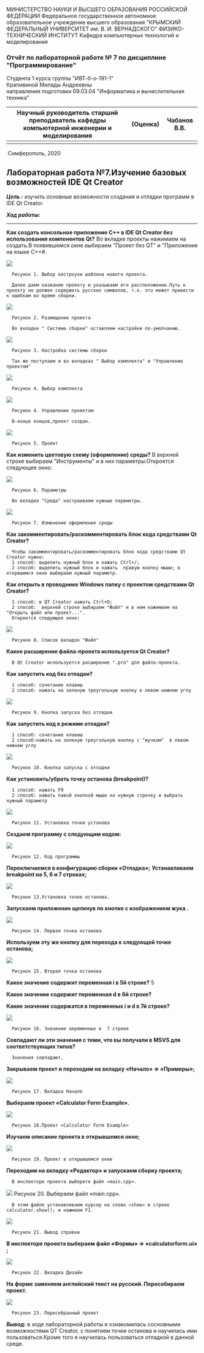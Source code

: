 МИНИСТЕРСТВО НАУКИ И ВЫСШЕГО ОБРАЗОВАНИЯ РОССИЙСКОЙ ФЕДЕРАЦИИ
Федеральное государственное автономное образовательное учреждение высшего образования
"КРЫМСКИЙ ФЕДЕРАЛЬНЫЙ УНИВЕРСИТЕТ им. В. И. ВЕРНАДСКОГО"
ФИЗИКО-ТЕХНИЧЕСКИЙ ИНСТИТУТ
Кафедра компьютерных технологий и моделирования



### Отчёт по лабораторной работе № 7 по дисциплине "Программирование"


Студента 1 курса группы "ИВТ-б-о-191-1"<br/>
Крапивиной Милады Андреевны <br/>
направления подготовки 09.03.04 "Информатика и вычислительная техника"
​                                                            




| Научный руководитель старший преподаватель кафедры компьютерной инженерии и моделирования | (Оценка) | Чабанов В.В. |
| ------------------------------------------------------------ | -------- | ------------ |
|                                                              |          |              |



​                                                                         Симферополь, 2020

## Лабораторная работа №7.Изучение базовых возможностей IDE Qt Creator

***Цель :*** изучить основные возможности создания и отладки программ в IDE Qt Creator.

***Ход работы:***

------
**Как создать консольное приложение С++ в IDE Qt Creator без использования компонентов Qt?**
Во вкладке проекты нажимаем на создать.В появившемся окне выбираем "Проект без QT" и "Приложение на языке C++#.

![](https://github.com/MiladaKrapivina/LabWorks/blob/master/%D0%9B%D0%B0%D0%B1%D0%BE%D1%80%D0%B0%D1%82%D0%BE%D1%80%D0%BD%D0%B0%D1%8F%20%D1%80%D0%B0%D0%B1%D0%BE%D1%82%D0%B0%207/SkreenShot/Screenshot_1.png)

      Рисунок 1. Выбор настроуки шаблона нового проекта.

      Далее даем название проекту и указываем его рассположение.Путь к проекту не должен содержать русских символов, т.к. это может привести к ошибкам во время сборки.

![](https://github.com/MiladaKrapivina/LabWorks/blob/master/%D0%9B%D0%B0%D0%B1%D0%BE%D1%80%D0%B0%D1%82%D0%BE%D1%80%D0%BD%D0%B0%D1%8F%20%D1%80%D0%B0%D0%B1%D0%BE%D1%82%D0%B0%207/SkreenShot/Screenshot_2.png)

      Рисунок 2. Размещение проекта
      
      Во вкладке " Система сборки" оставляем настройки по-умолчанию.

![](https://github.com/MiladaKrapivina/LabWorks/blob/master/%D0%9B%D0%B0%D0%B1%D0%BE%D1%80%D0%B0%D1%82%D0%BE%D1%80%D0%BD%D0%B0%D1%8F%20%D1%80%D0%B0%D0%B1%D0%BE%D1%82%D0%B0%207/SkreenShot/Screenshot_3.png)

      Рисунок 3. Настройка системы сборки

      Так же поступаем и во вкладках " Выбор комплекта" и "Управление проектом"

![](https://github.com/MiladaKrapivina/LabWorks/blob/master/%D0%9B%D0%B0%D0%B1%D0%BE%D1%80%D0%B0%D1%82%D0%BE%D1%80%D0%BD%D0%B0%D1%8F%20%D1%80%D0%B0%D0%B1%D0%BE%D1%82%D0%B0%207/SkreenShot/Screenshot_4.png)

      Рисунок 4. Выбор комплекта

![](https://github.com/MiladaKrapivina/LabWorks/blob/master/%D0%9B%D0%B0%D0%B1%D0%BE%D1%80%D0%B0%D1%82%D0%BE%D1%80%D0%BD%D0%B0%D1%8F%20%D1%80%D0%B0%D0%B1%D0%BE%D1%82%D0%B0%207/SkreenShot/Screenshot_5.png)

      Рисунок 4. Управление проектом

      В-конце концов,проект создан.

![](https://github.com/MiladaKrapivina/LabWorks/blob/master/%D0%9B%D0%B0%D0%B1%D0%BE%D1%80%D0%B0%D1%82%D0%BE%D1%80%D0%BD%D0%B0%D1%8F%20%D1%80%D0%B0%D0%B1%D0%BE%D1%82%D0%B0%207/SkreenShot/Screenshot_6.png)

      Рисунок 5. Проект

**Как изменить цветовую схему (оформление) среды?**
      В верхней строке выбираем "Инструменты" и в них параметры.Откроется следующее окно:

![](https://github.com/MiladaKrapivina/LabWorks/blob/master/%D0%9B%D0%B0%D0%B1%D0%BE%D1%80%D0%B0%D1%82%D0%BE%D1%80%D0%BD%D0%B0%D1%8F%20%D1%80%D0%B0%D0%B1%D0%BE%D1%82%D0%B0%207/SkreenShot/Screenshot_1.1.png)

      Рисунок 6. Параметры

      Во вкладке "Среда" настраиваем нужные парвметры.

![](https://github.com/MiladaKrapivina/LabWorks/blob/master/%D0%9B%D0%B0%D0%B1%D0%BE%D1%80%D0%B0%D1%82%D0%BE%D1%80%D0%BD%D0%B0%D1%8F%20%D1%80%D0%B0%D0%B1%D0%BE%D1%82%D0%B0%207/SkreenShot/Screenshot_2.1.png)

      Рисунок 7. Изменение оформления среды

**Как закомментировать/раскомментировать блок кода средствами Qt Creator?**   

      Чтобы закомментировать/раскомментировать блок кода средствами Qt Creator нужно:     
      1 способ: выделить нужный блок и нажать Ctrl+/; 
      2 способ: выделить нужный блок и нажать  правую кнопку мыши; в открвшемся окне выбираем нужный параметр.

**Как открыть в проводнике Windows папку с проектом средствами Qt Creator?**

      1 способ: в QT Creator нажать Ctrl+O;
      2 способ:  верхней строке выбираем "Файл" и в нем нажимаем на "Открыть файл или проект...".
      Откроется следующее окно:

![](https://github.com/MiladaKrapivina/LabWorks/blob/master/%D0%9B%D0%B0%D0%B1%D0%BE%D1%80%D0%B0%D1%82%D0%BE%D1%80%D0%BD%D0%B0%D1%8F%20%D1%80%D0%B0%D0%B1%D0%BE%D1%82%D0%B0%207/SkreenShot/Screenshot_4.1.png)

      Рисунок 8. Список вкладок "Файл"

**Какое расширение файла-проекта используется Qt Creator?**

      В Qt Creator используется расширение ".pro" для файла-проекта.

**Как запустить код без отладки?**

      1 способ: сочетание клавиш
      2 способ: нажать на зеленую треугольную кнопку в левом нижнем углу

![](https://github.com/MiladaKrapivina/LabWorks/blob/master/%D0%9B%D0%B0%D0%B1%D0%BE%D1%80%D0%B0%D1%82%D0%BE%D1%80%D0%BD%D0%B0%D1%8F%20%D1%80%D0%B0%D0%B1%D0%BE%D1%82%D0%B0%207/SkreenShot/9.png)

      Рисунок 9. Кнопка запуска без отладки

**Как запустить код в режиме отладки?**

      1 способ: сочетание клавиш
      2 способ:нажать на зеленую треугольную кнопку с "жучком"  в левом нижнем углу
![](https://github.com/MiladaKrapivina/LabWorks/blob/master/%D0%9B%D0%B0%D0%B1%D0%BE%D1%80%D0%B0%D1%82%D0%BE%D1%80%D0%BD%D0%B0%D1%8F%20%D1%80%D0%B0%D0%B1%D0%BE%D1%82%D0%B0%207/SkreenShot/9.png)

      Рисунок 10. Кнопка запуска с отладки
**Как установить/убрать точку останова (breakpoint)?**

      1 способ: нажать F9
      2 способ: нажать павой кнопкой мыши на нужную строчку и выбрать нужный параметр

![](https://github.com/MiladaKrapivina/LabWorks/blob/master/%D0%9B%D0%B0%D0%B1%D0%BE%D1%80%D0%B0%D1%82%D0%BE%D1%80%D0%BD%D0%B0%D1%8F%20%D1%80%D0%B0%D0%B1%D0%BE%D1%82%D0%B0%207/SkreenShot/11.jpg)

      Рисунок 11. Установка точки установа


**Создаем программу с следующим кодом:**

![](https://github.com/MiladaKrapivina/LabWorks/blob/master/%D0%9B%D0%B0%D0%B1%D0%BE%D1%80%D0%B0%D1%82%D0%BE%D1%80%D0%BD%D0%B0%D1%8F%20%D1%80%D0%B0%D0%B1%D0%BE%D1%82%D0%B0%207/SkreenShot/%D0%BA%D0%BE%D0%B4.png)

      Рисунок 12. Код программы

**Переключаемся в конфигурацию сборки «Отладка»;**
**Устанавливаем breakpoint на 5, 6 и 7 строках;**

![](https://github.com/MiladaKrapivina/LabWorks/blob/master/%D0%9B%D0%B0%D0%B1%D0%BE%D1%80%D0%B0%D1%82%D0%BE%D1%80%D0%BD%D0%B0%D1%8F%20%D1%80%D0%B0%D0%B1%D0%BE%D1%82%D0%B0%207/SkreenShot/%D0%BA%D0%BE%D0%B4%20%D1%81%20%D1%82%D0%BE%D1%87%D0%BA%D0%B0%D0%BC%D0%B8.png)

      Рисунок 13.Установка точек останова.

**Запускаем приложение щелкнув по кнопке с изображением жука .**

![](https://github.com/MiladaKrapivina/LabWorks/blob/master/%D0%9B%D0%B0%D0%B1%D0%BE%D1%80%D0%B0%D1%82%D0%BE%D1%80%D0%BD%D0%B0%D1%8F%20%D1%80%D0%B0%D0%B1%D0%BE%D1%82%D0%B0%207/SkreenShot/1%20%D1%82%D0%BE%D1%87%D0%BA%D0%B0.png)

      Рисунок 14. Первая точка останова

**Используем эту же кнопку для перехода к следующей точке останова;**

![](https://github.com/MiladaKrapivina/LabWorks/blob/master/%D0%9B%D0%B0%D0%B1%D0%BE%D1%80%D0%B0%D1%82%D0%BE%D1%80%D0%BD%D0%B0%D1%8F%20%D1%80%D0%B0%D0%B1%D0%BE%D1%82%D0%B0%207/SkreenShot/2%20%D1%82%D0%BE%D1%87%D0%BA%D0%B0.png)

      Рисунок 15. Вторая точка останова

**Какое значение содержит переменная i в 5й строке?**
5

**Какое значение содержит переменная d в 6й строке?**


**Какие значение содержатся в переменных i и  d в 7й строке?**

![](https://github.com/MiladaKrapivina/LabWorks/blob/master/%D0%9B%D0%B0%D0%B1%D0%BE%D1%80%D0%B0%D1%82%D0%BE%D1%80%D0%BD%D0%B0%D1%8F%20%D1%80%D0%B0%D0%B1%D0%BE%D1%82%D0%B0%207/SkreenShot/%D0%B2%207%20%D1%81%D1%82%D1%80%D0%BE%D0%BA%D0%B5.png)

      Рисунок 16. Значение аеременных в  7 строке

**Совпадают ли эти значения с теми, что вы получали в MSVS для соответствующих типов?**

      Значения совпадают.

**Закрываем проект и переходим на вкладку «Начало» => «Примеры»;**

![](https://github.com/MiladaKrapivina/LabWorks/blob/master/%D0%9B%D0%B0%D0%B1%D0%BE%D1%80%D0%B0%D1%82%D0%BE%D1%80%D0%BD%D0%B0%D1%8F%20%D1%80%D0%B0%D0%B1%D0%BE%D1%82%D0%B0%207/SkreenShot/%D0%BF%D1%80%D0%B8%D0%BC%D0%B5%D1%80%D1%8B.png)

      Рисунок 17. Вкладка Начало

**Выбераем проект «Calculator Form Example».**

![](https://github.com/MiladaKrapivina/LabWorks/blob/master/%D0%9B%D0%B0%D0%B1%D0%BE%D1%80%D0%B0%D1%82%D0%BE%D1%80%D0%BD%D0%B0%D1%8F%20%D1%80%D0%B0%D0%B1%D0%BE%D1%82%D0%B0%207/SkreenShot/%D0%BA%D0%B0%D0%BB%D1%8C%D0%BA%D1%83%D0%BB%D1%8F%D1%82%D0%BE%D1%80.png)

      Рисунок 18.Проект «Calculator Form Example»

**Изучаем описание проекта в открывшемся окне;**

![](https://github.com/MiladaKrapivina/LabWorks/blob/master/%D0%9B%D0%B0%D0%B1%D0%BE%D1%80%D0%B0%D1%82%D0%BE%D1%80%D0%BD%D0%B0%D1%8F%20%D1%80%D0%B0%D0%B1%D0%BE%D1%82%D0%B0%207/SkreenShot/%D0%B8%D0%B7%D1%83%D1%87%D0%B8%D1%82%D0%B5.png)

      Рисунок 19. Проект в открывшемся окне

**Переходим на вкладку «Редактор» и запускаем сборку проекта;**

      В инспекторе проекта выберите файл «main.cpp».

![](https://github.com/MiladaKrapivina/LabWorks/blob/master/%D0%9B%D0%B0%D0%B1%D0%BE%D1%80%D0%B0%D1%82%D0%BE%D1%80%D0%BD%D0%B0%D1%8F%20%D1%80%D0%B0%D0%B1%D0%BE%D1%82%D0%B0%207/SkreenShot/show.png)
      Рисунок 20. Выбераем файл «main.cpp».

      В этом файле устанавливаем курсор на слово «show» в строке calculator.show(); и нажмаем F1.

![](https://github.com/MiladaKrapivina/LabWorks/blob/master/%D0%9B%D0%B0%D0%B1%D0%BE%D1%80%D0%B0%D1%82%D0%BE%D1%80%D0%BD%D0%B0%D1%8F%20%D1%80%D0%B0%D0%B1%D0%BE%D1%82%D0%B0%207/SkreenShot/%D1%81%D0%BF%D1%80%D0%B0%D0%B2%D0%BA%D0%B0.png)

      Рисунок 21. Вывод справки

**В инспекторе проекта выбераем файл «Формы» => «calculatorform.ui» ;**

![](https://github.com/MiladaKrapivina/LabWorks/blob/master/%D0%9B%D0%B0%D0%B1%D0%BE%D1%80%D0%B0%D1%82%D0%BE%D1%80%D0%BD%D0%B0%D1%8F%20%D1%80%D0%B0%D0%B1%D0%BE%D1%82%D0%B0%207/SkreenShot/%D0%B4%D0%B8%D0%B7%D0%B0%D0%B9%D0%BD.png)

      Рисунок 22. Вкладка Дизайн

**На форме заменяем английский текст на русский. Пересобираем проект.**

![](https://github.com/MiladaKrapivina/LabWorks/blob/master/%D0%9B%D0%B0%D0%B1%D0%BE%D1%80%D0%B0%D1%82%D0%BE%D1%80%D0%BD%D0%B0%D1%8F%20%D1%80%D0%B0%D0%B1%D0%BE%D1%82%D0%B0%207/SkreenShot/%D0%BA%D0%B0%D0%BB%D1%8C%D0%BA%D1%83%D0%BB%D1%8F%D1%82%D0%BE%D1%80%20%D0%BF%D0%B5%D1%80%D0%B5%D1%81%D0%B1%D0%BE%D1%80.png)

      Рисунок 23. Пересобранный проект

***Вывод:*** в ходе лабораторной работы я ознакомилась сосновными возможностями QT Creator, c понятием точки останова и научилась ими пользоваться.Кроме того я научилась пользоваться отладкой в данной среде.
